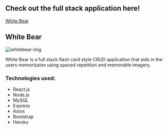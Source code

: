 ## Check out the full stack application here!

[White Bear](https://whitebearapp.herokuapp.com/)


## White Bear


![whitebear-img](https://user-images.githubusercontent.com/57848030/98071702-17f6d480-1e19-11eb-9154-c8d0218cd4b8.png)



White Bear is a full stack flash card style CRUD application that aids in the users memorizaion using spaced repetition and memorable imagery.

### Technologies used:

- React.js
- Node.js
- MySQL
- Express
- Axios
- Bootstrap
- Heroku

